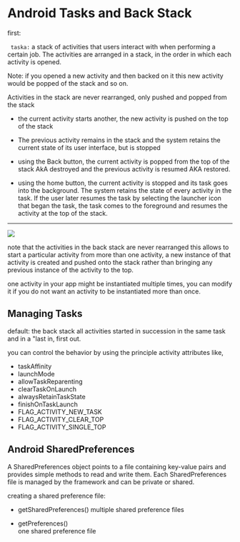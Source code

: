 
#  Android Tasks and Back Stack

first: 

` taska:`  a stack of activities that users interact with when performing a certain job. 
The activities are arranged in a stack, in the order in which each activity is opened. 



Note: 
if you opened a new activity and then backed on it this new activity would be popped of the stack and so on. 

 Activities in the stack are never rearranged, only pushed and popped from the stack


- the current activity starts another, the new activity is pushed on the top of the stack 

- The previous activity remains in the stack and the system retains the current state of its user interface, but is stopped 

- using the Back button,  the current activity is popped from the top of the stack AkA destroyed and the previous activity is resumed  AKA restored. 


- using the home button, the current activity is stopped and its task goes into the background. The system retains the state of every activity in the task. If the user later resumes the task by selecting the launcher icon that began the task, the task comes to the foreground and resumes the activity at the top of the stack.

____________________________________________ 


![](https://www.sitepoint.com/wp-content/uploads/2011/07/diagram_backstack1.png)



note that the activities in the back stack are never rearranged this allows to start a particular activity from more than one activity, a new instance of that activity is created and pushed onto the stack rather than bringing any previous instance of the activity to the top.

one activity in your app might be instantiated multiple times, you can modify it if you do not want an activity to be instantiated more than once.

## Managing Tasks 

default: the back stack all activities started in succession in the same task and in a "last in, first out. 

you can control the behavior by using the principle activity attributes like, 

- taskAffinity
- launchMode
- allowTaskReparenting
- clearTaskOnLaunch
- alwaysRetainTaskState
- finishOnTaskLaunch
- FLAG_ACTIVITY_NEW_TASK
- FLAG_ACTIVITY_CLEAR_TOP
- FLAG_ACTIVITY_SINGLE_TOP


## Android SharedPreferences

A SharedPreferences object points to a file containing key-value pairs and provides simple methods to read and write them.
 Each SharedPreferences file is managed by the framework and can be private or shared.

 creating a shared preference file:

 - getSharedPreferences() 
 multiple shared preference files 

 - getPreferences()  
  one shared preference file 
